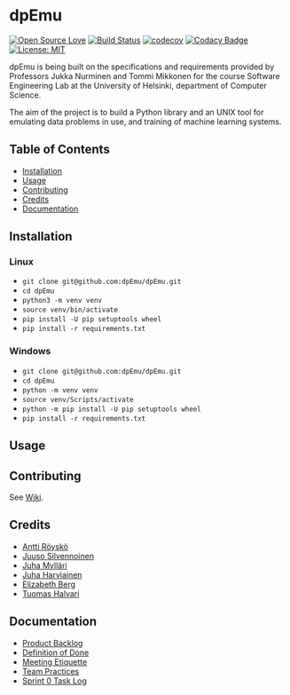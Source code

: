 # dpEmu

[![Open Source Love](https://badges.frapsoft.com/os/v1/open-source.svg?v=103)](https://github.com/ellerbrock/open-source-badges/)
[![Build Status](https://travis-ci.com/dpEmu/dpEmu.svg?branch=master)](https://travis-ci.com/dpEmu/dpEmu)
[![codecov](https://codecov.io/gh/dpEmu/dpEmu/branch/master/graph/badge.svg)](https://codecov.io/gh/dpEmu/dpEmu)
[![Codacy Badge](https://api.codacy.com/project/badge/Grade/87b3b421702b4885a37f4025b59f5381)](https://www.codacy.com/app/thalvari/dpEmu?utm_source=github.com&amp;utm_medium=referral&amp;utm_content=dpEmu/dpEmu&amp;utm_campaign=Badge_Grade)
[![License: MIT](https://img.shields.io/badge/License-MIT-green.svg)](https://opensource.org/licenses/MIT)

dpEmu is being built on the specifications and requirements provided by Professors Jukka Nurminen and Tommi Mikkonen for the course Software Engineering Lab at the University of Helsinki, department of Computer Science.

The aim of the project is to build a Python library and an UNIX tool for emulating data problems in use, and training of machine learning systems.

## Table of Contents <a name="table-of-contents"/>
*  [Installation](#installation)
*  [Usage](#usage)
*  [Contributing](#contributing)
*  [Credits](#credits)
*  [Documentation](#documentation)

## Installation <a name="installation"/>
### Linux
*  ```git clone git@github.com:dpEmu/dpEmu.git```
*  ```cd dpEmu```
*  ```python3 -m venv venv```
*  ```source venv/bin/activate```
*  ```pip install -U pip setuptools wheel```
*  ```pip install -r requirements.txt```

### Windows
*  ```git clone git@github.com:dpEmu/dpEmu.git```
*  ```cd dpEmu```
*  ```python -m venv venv```
*  ```source venv/Scripts/activate```
*  ```python -m pip install -U pip setuptools wheel```
*  ```pip install -r requirements.txt```

## Usage <a name="usage"/>
<!-- TODO: Write usage instructions -->

## Contributing <a name="contributing"/>
See [Wiki](https://github.com/dpEmu/dpEmu/wiki/Contributing).

## Credits <a name="credits"/>
*  [Antti Röyskö](https://github.com/anroysko)
*  [Juuso Silvennoinen](https://github.com/Jsos17)
*  [Juha Mylläri](https://github.com/juhamyllari)
*  [Juha Harviainen](https://github.com/Kalakuh)
*  [Elizabeth Berg](https://github.com/reykjaviks)
*  [Tuomas Halvari](https://github.com/thalvari)

## Documentation <a name="documentation"/>
*  [Product Backlog](https://docs.google.com/spreadsheets/d/1WarfjE1UKnpkwlG3px8kG7dWvZmzVhzRg8-vwbMKG6c)
*  [Definition of Done](docs/definition_of_done.md)
*  [Meeting Etiquette](docs/meeting_etiquette.md)
*  [Team Practices](docs/team_practices.md)
*  [Sprint 0 Task Log](https://github.com/dpEmu/dpEmu/projects/1)
